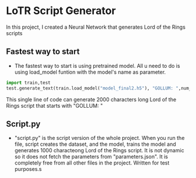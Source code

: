 # LoTR Script Generator

In this project, I created a Neural Network that generates Lord of the Rings scripts

## Fastest way to start

- The fastest way to start is using pretrained model. All u need to do is using load_model funtion with the model's name as parameter.
```python
import train,test
test.generate_text(train.load_model("model_final2.h5"), "GOLLUM: ",num_to_generate=2000)
```
This single line of code can generate 2000 characters long Lord of the Rings script that starts with "GOLLUM: "

## Script.py

- "script.py" is the script version of the whole project. When you run the file, script creates the dataset, and the model, trains the model and generates 1000 characteong Lord of the Rings script. It is not dynamic so it does not fetch the parameters from "parameters.json". It is completely free from all other files in the project. Written for test purposes.s